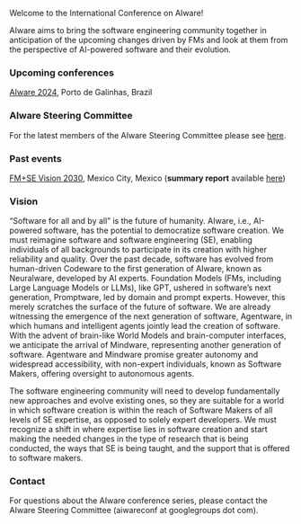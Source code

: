 Welcome to the International Conference on AIware!

AIware aims to bring the software engineering community together in anticipation of the upcoming changes driven by FMs and look at them from the perspective of AI-powered software and their evolution.

### Upcoming conferences

[AIware 2024](https://2024.aiwareconf.org), Porto de Galinhas, Brazil <br />

### AIware Steering Committee

For the latest members of the AIware Steering Committee please see [here](https://2024.aiwareconf.org/committee/aiware-2024-steering-committee).

### Past events

[FM+SE Vision 2030](https://fmse.io/), Mexico City, Mexico (**summary report** available [here](https://sail.cs.queensu.ca/data/pdfs/2024_FMSE_Vision_2030_Summary_Report__Challenges_and_Opportunities_in_the_Road_Ahead.pdf)) <br />

### Vision

“Software for all and by all” is the future of humanity. AIware, i.e., AI-powered software, has the potential to democratize software creation. We must reimagine software and software engineering (SE), enabling individuals of all backgrounds to participate in its creation with higher reliability and quality. Over the past decade, software has evolved from human-driven Codeware to the first generation of AIware, known as Neuralware, developed by AI experts. Foundation Models (FMs, including Large Language Models or LLMs), like GPT, ushered in software’s next generation, Promptware, led by domain and prompt experts. However, this merely scratches the surface of the future of software. We are already witnessing the emergence of the next generation of software, Agentware, in which humans and intelligent agents jointly lead the creation of software. With the advent of brain-like World Models and brain-computer interfaces, we anticipate the arrival of Mindware, representing another generation of software. Agentware and Mindware promise greater autonomy and widespread accessibility, with non-expert individuals, known as Software Makers, offering oversight to autonomous agents.

The software engineering community will need to develop fundamentally new approaches and evolve existing ones, so they are suitable for a world in which software creation is within the reach of Software Makers of all levels of SE expertise, as opposed to solely expert developers. We must recognize a shift in where expertise lies in software creation and start making the needed changes in the type of research that is being conducted, the ways that SE is being taught, and the support that is offered to software makers.

### Contact
For questions about the AIware conference series, please contact the AIware Steering Committee (aiwareconf at googlegroups dot com).
